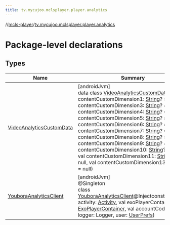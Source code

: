 ```yaml
---
title: tv.mycujoo.mclsplayer.player.analytics
---
```

//[mcls-player](../../index.html)/[tv.mycujoo.mclsplayer.player.analytics](index.html)



# Package-level declarations



## Types


| Name | Summary |
|---|---|
| [VideoAnalyticsCustomData](-video-analytics-custom-data/index.html) | [androidJvm]<br>data class [VideoAnalyticsCustomData](-video-analytics-custom-data/index.html)(val contentCustomDimension1: [String](https://kotlinlang.org/api/latest/jvm/stdlib/kotlin/-string/index.html)? = null, val contentCustomDimension3: [String](https://kotlinlang.org/api/latest/jvm/stdlib/kotlin/-string/index.html)? = null, val contentCustomDimension4: [String](https://kotlinlang.org/api/latest/jvm/stdlib/kotlin/-string/index.html)? = null, val contentCustomDimension5: [String](https://kotlinlang.org/api/latest/jvm/stdlib/kotlin/-string/index.html)? = null, val contentCustomDimension6: [String](https://kotlinlang.org/api/latest/jvm/stdlib/kotlin/-string/index.html)? = null, val contentCustomDimension7: [String](https://kotlinlang.org/api/latest/jvm/stdlib/kotlin/-string/index.html)? = null, val contentCustomDimension8: [String](https://kotlinlang.org/api/latest/jvm/stdlib/kotlin/-string/index.html)? = null, val contentCustomDimension9: [String](https://kotlinlang.org/api/latest/jvm/stdlib/kotlin/-string/index.html)? = null, val contentCustomDimension10: [String](https://kotlinlang.org/api/latest/jvm/stdlib/kotlin/-string/index.html)? = null, val contentCustomDimension11: [String](https://kotlinlang.org/api/latest/jvm/stdlib/kotlin/-string/index.html)? = null, val contentCustomDimension13: [String](https://kotlinlang.org/api/latest/jvm/stdlib/kotlin/-string/index.html)? = null) |
| [YouboraAnalyticsClient](-youbora-analytics-client/index.html) | [androidJvm]<br>@Singleton<br>class [YouboraAnalyticsClient](-youbora-analytics-client/index.html)@Injectconstructor(val activity: [Activity](https://developer.android.com/reference/kotlin/android/app/Activity.html), val exoPlayerContainer: [ExoPlayerContainer](../tv.mycujoo.mclsplayer.player.utils/-exo-player-container/index.html), val accountCode: [String](https://kotlinlang.org/api/latest/jvm/stdlib/kotlin/-string/index.html), logger: Logger, user: [UserPrefs](../tv.mycujoo.mclsplayer.player.user/-user-prefs/index.html)) |

